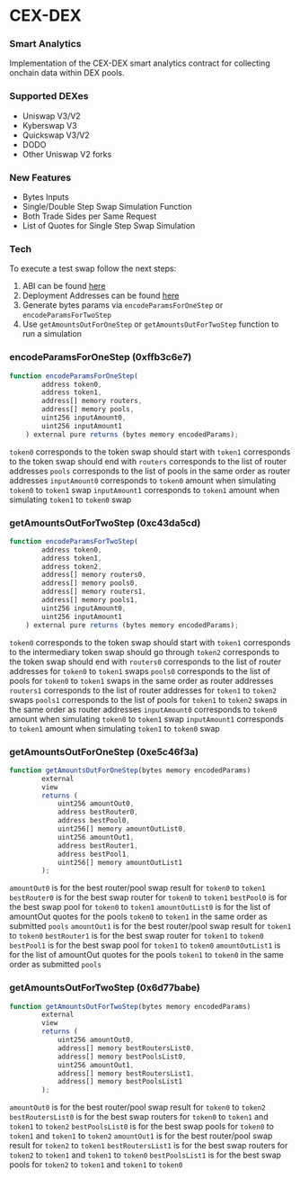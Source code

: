 # CEX-DEX 
### Smart Analytics


Implementation of the CEX-DEX smart analytics contract for collecting onchain data within DEX pools.

### Supported DEXes

- Uniswap V3/V2
- Kyberswap V3
- Quickswap V3/V2
- DODO
- Other Uniswap V2 forks

### New Features

- Bytes Inputs
- Single/Double Step Swap Simulation Function
- Both Trade Sides per Same Request
- List of Quotes for Single Step Swap Simulation



### Tech

To execute a test swap follow the next steps:

1) ABI can be found [here](https://github.com/Fhneeeh/CEX-DEX-Analytics/blob/main/Onchain/ABI.txt)
2) Deployment Addresses can be found [here](https://github.com/Fhneeeh/CEX-DEX-Analytics/blob/main/Onchain/DeploymentAddresses)
3) Generate bytes params via `encodeParamsForOneStep` or `encodeParamsForTwoStep`
4) Use `getAmountsOutForOneStep` or `getAmountsOutForTwoStep` function to run a simulation

### encodeParamsForOneStep (0xffb3c6e7)

```js
function encodeParamsForOneStep(
        address token0,
        address token1,
        address[] memory routers,
        address[] memory pools,
        uint256 inputAmount0,
        uint256 inputAmount1
    ) external pure returns (bytes memory encodedParams);
```
`token0` corresponds to the token swap should start with
`token1` corresponds to the token swap should end with
`routers` corresponds to the list of router addresses 
`pools` corresponds to the list of pools in the same order as router addresses
`inputAmount0` corresponds to `token0` amount when simulating `token0` to `token1` swap
`inputAmount1` corresponds to `token1` amount when simulating `token1` to `token0` swap
### getAmountsOutForTwoStep (0xc43da5cd)

```js
function encodeParamsForTwoStep(
        address token0,
        address token1,
        address token2,
        address[] memory routers0,
        address[] memory pools0,
        address[] memory routers1,
        address[] memory pools1,
        uint256 inputAmount0,
        uint256 inputAmount1
    ) external pure returns (bytes memory encodedParams);
```
`token0` corresponds to the token swap should start with
`token1` corresponds to the intermediary token swap should go through 
`token2` corresponds to the token swap should end with
`routers0` corresponds to the list of router addresses for `token0` to `token1` swaps
`pools0` corresponds to the list of pools for `token0` to `token1` swaps in the same order as router addresses
`routers1` corresponds to the list of router addresses for `token1` to `token2` swaps
`pools1` corresponds to the list of pools for `token1` to `token2` swaps in the same order as router addresses
`inputAmount0` corresponds to `token0` amount when simulating `token0` to `token1` swap
`inputAmount1` corresponds to `token1` amount when simulating `token1` to `token0` swap

### getAmountsOutForOneStep (0xe5c46f3a)

```js
function getAmountsOutForOneStep(bytes memory encodedParams)
        external
        view
        returns (
            uint256 amountOut0,
            address bestRouter0,
            address bestPool0,
            uint256[] memory amountOutList0,
            uint256 amountOut1,
            address bestRouter1,
            address bestPool1,
            uint256[] memory amountOutList1
        );
```
`amountOut0` is for the best router/pool swap result for `token0` to `token1`
`bestRouter0` is for the best swap router for `token0` to `token1`
`bestPool0` is for the best swap pool for `token0` to `token1`
`amountOutList0` is for the list of amountOut quotes for the pools `token0` to `token1` in the same order as submitted `pools` 
`amountOut1` is for the best router/pool swap result for `token1` to `token0`
`bestRouter1` is for the best swap router for `token1` to `token0`
`bestPool1` is for the best swap pool for `token1` to `token0`
`amountOutList1` is for the list of amountOut quotes for the pools `token1` to `token0` in the same order as submitted `pools` 

### getAmountsOutForTwoStep (0x6d77babe)

```js
function getAmountsOutForTwoStep(bytes memory encodedParams)
        external
        view
        returns (
            uint256 amountOut0,
            address[] memory bestRoutersList0,
            address[] memory bestPoolsList0,
            uint256 amountOut1,
            address[] memory bestRoutersList1,
            address[] memory bestPoolsList1
        );
```
`amountOut0` is for the best router/pool swap result for `token0` to `token2`
`bestRoutersList0` is for the best swap routers for `token0` to `token1` and `token1` to `token2`
`bestPoolsList0` is for the best swap pools for `token0` to `token1` and `token1` to `token2`
`amountOut1` is for the best router/pool swap result for `token2` to `token1`
`bestRoutersList1` is for the best swap routers for `token2` to `token1` and `token1` to `token0`
`bestPoolsList1` is for the best swap pools for `token2` to `token1` and `token1` to `token0`




